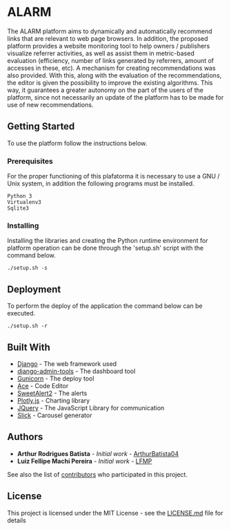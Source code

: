 # ALARM

The ALARM platform aims to dynamically and automatically recommend links that are relevant to web page browsers. In addition, the proposed platform provides a website monitoring tool to help owners / publishers visualize referrer activities, as well as assist them in metric-based evaluation (efficiency, number of links generated by referrers, amount of accesses in these, etc).
A mechanism for creating recommendations was also provided. With this, along with the evaluation of the recommendations, the editor is given the possibility to improve the existing algorithms. This way, it guarantees a greater autonomy on the part of the users of the platform, since not necessarily an update of the platform has to be made for use of new recommendations.

## Getting Started

To use the platform follow the instructions below.

### Prerequisites

For the proper functioning of this plafatorma it is necessary to use a GNU / Unix system, in addition the following programs must be installed.

```
Python 3
Virtualenv3
Sqlite3
```

### Installing

Installing the libraries and creating the Python runtime environment for platform operation can be done through the 'setup.sh' script with the command below.

```
./setup.sh -s
```

## Deployment

To perform the deploy of the application the command below can be executed.

```
./setup.sh -r
```

## Built With

* [Django](https://github.com/django/django) - The web framework used
* [django-admin-tools](https://github.com/django-admin-tools/django-admin-tools) - The dashboard tool
* [Gunicorn](https://github.com/benoitc/gunicorn) - The deploy tool
* [Ace](https://github.com/ajaxorg/ace) - Code Editor
* [SweetAlert2](https://sweetalert2.github.io/) - The alerts
* [Plotly.js](https://github.com/plotly/plotly.js) - Charting library
* [JQuery](https://github.com/jquery/jquery) - The JavaScript Library for communication
* [Slick](https://kenwheeler.github.io/slick/) - Carousel generator

## Authors

* **Arthur Rodrigues Batista** - *Initial work* - [ArthurBatista04](https://github.com/ArthurBatista04)
* **Luiz Fellipe Machi Pereira** - *Initial work* - [LFMP](https://github.com/LFMP)

See also the list of [contributors](https://github.com/LFMP/ALARM/contributors) who participated in this project.

## License

This project is licensed under the MIT License - see the [LICENSE.md](LICENSE.md) file for details
